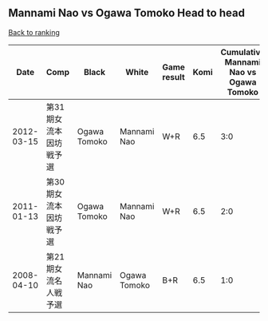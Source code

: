 ## Mannami Nao vs Ogawa Tomoko Head to head

[Back to ranking](../../index.md)




| **Date** | **Comp** | **Black** | **White** | **Game result** | **Komi** | **Cumulative Mannami Nao vs Ogawa Tomoko** | **Mannami Nao streak** | **Ogawa Tomoko streak** | 
| --- | --- | --- | --- | --- | --- | --- | --- | --- |
| 2012-03-15 | 第31期女流本因坊戦予選 | Ogawa Tomoko | Mannami Nao | W+R | 6.5 | 3:0 | 3 | 0 | 
| 2011-01-13 | 第30期女流本因坊戦予選 | Ogawa Tomoko | Mannami Nao | W+R | 6.5 | 2:0 | 2 | 0 | 
| 2008-04-10 | 第21期女流名人戦予選 | Mannami Nao | Ogawa Tomoko | B+R | 6.5 | 1:0 | 1 | 0 |




